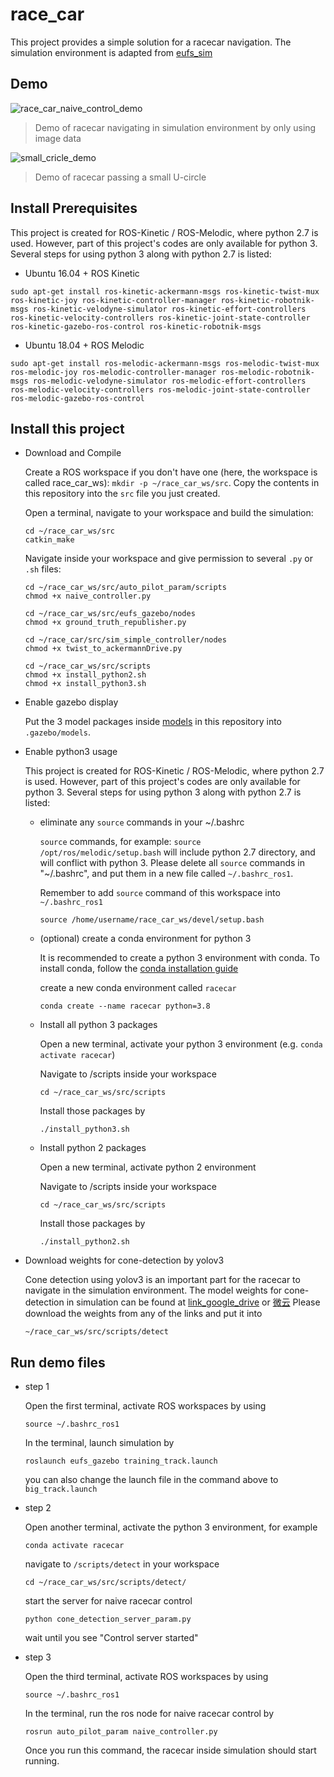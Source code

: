 # race_car

This project provides a simple solution for a racecar navigation. The simulation environment is adapted from [eufs_sim](https://github.com/eufsa/eufs_sim)

## Demo

![race_car_naive_control_demo](https://github.com/CenturyLiu/race_car/blob/main/demo_img/race_car_naive_control_demo.gif)

> Demo of racecar navigating in simulation environment by only using image data

![small_cricle_demo](https://github.com/CenturyLiu/race_car/blob/main/demo_img/small_cricle_demo.gif)

> Demo of racecar passing a small U-circle

## Install Prerequisites


  This project is created for ROS-Kinetic / ROS-Melodic, where python 2.7 is used. However, part of this project's codes are only available for python 3. Several steps for using python 3 along with python 2.7 is listed:

- Ubuntu 16.04 + ROS Kinetic

`sudo apt-get install ros-kinetic-ackermann-msgs ros-kinetic-twist-mux ros-kinetic-joy ros-kinetic-controller-manager ros-kinetic-robotnik-msgs ros-kinetic-velodyne-simulator ros-kinetic-effort-controllers ros-kinetic-velocity-controllers ros-kinetic-joint-state-controller ros-kinetic-gazebo-ros-control ros-kinetic-robotnik-msgs`

- Ubuntu 18.04 + ROS Melodic

`sudo apt-get install ros-melodic-ackermann-msgs ros-melodic-twist-mux ros-melodic-joy ros-melodic-controller-manager ros-melodic-robotnik-msgs ros-melodic-velodyne-simulator ros-melodic-effort-controllers ros-melodic-velocity-controllers ros-melodic-joint-state-controller ros-melodic-gazebo-ros-control`

## Install this project

- Download and Compile

  Create a ROS workspace if you don't have one (here, the workspace is called race_car_ws): `mkdir -p ~/race_car_ws/src`.  Copy the contents in this repository into the `src` file you just created.
  
  Open a terminal, navigate to your workspace and build the simulation:
  
      cd ~/race_car_ws/src
      catkin_make
  
  Navigate inside your workspace and give permission to several `.py` or `.sh` files:
  
      cd ~/race_car_ws/src/auto_pilot_param/scripts
      chmod +x naive_controller.py
      
      cd ~/race_car_ws/src/eufs_gazebo/nodes
      chmod +x ground_truth_republisher.py
      
      cd ~/race_car/src/sim_simple_controller/nodes
      chmod +x twist_to_ackermannDrive.py
      
      cd ~/race_car_ws/src/scripts
      chmod +x install_python2.sh
      chmod +x install_python3.sh

- Enable gazebo display

  Put the 3 model packages inside [models](https://github.com/CenturyLiu/race_car/tree/main/models) in this repository into `.gazebo/models`. 
  
- Enable python3 usage

  This project is created for ROS-Kinetic / ROS-Melodic, where python 2.7 is used. However, part of this project's codes are only available for python 3. Several steps for using python 3 along with python 2.7 is listed:
  
  + eliminate any `source` commands in your ~/.bashrc
  
    `source` commands, for example: `source /opt/ros/melodic/setup.bash` will include python 2.7 directory, and will conflict with python 3. Please delete all `source` commands in "~/.bashrc", and put them in a new file called `~/.bashrc_ros1`. 
    
    Remember to add `source` command of this workspace into `~/.bashrc_ros1`
    
    `source /home/username/race_car_ws/devel/setup.bash`
  
  + (optional) create a conda environment for python 3
  
    It is recommended to create a python 3 environment with conda. To install conda, follow the [conda installation guide](https://docs.conda.io/projects/conda/en/latest/user-guide/install/)
    
    create a new conda environment called `racecar`
    
    `conda create --name racecar python=3.8`
    
  + Install all python 3 packages
  
    Open a new terminal, activate your python 3 environment (e.g. `conda activate racecar`)
    
    Navigate to /scripts inside your workspace
    
    `cd ~/race_car_ws/src/scripts`
    
    Install those packages by 
    
    `./install_python3.sh`
    
  + Install python 2 packages
  
      Open a new terminal, activate python 2 environment
      
      Navigate to /scripts inside your workspace
    
       `cd ~/race_car_ws/src/scripts`
    
       Install those packages by 
    
       `./install_python2.sh`
    
 - Download weights for cone-detection by yolov3
 
   Cone detection using yolov3 is an important part for the racecar to navigate in the simulation environment. The model weights for cone-detection in simulation can be found at [link_google_drive](https://drive.google.com/file/d/1v10CjppNhtrEHk5q-NI00J-4zd32zwtI/view?usp=sharing) or [微云](https://share.weiyun.com/AdCRTVkk) Please download the weights from any of the links and put it into 
   
   `~/race_car_ws/src/scripts/detect`
   
  
  ## Run demo files
  
  - step 1
  
    Open the first terminal, activate ROS workspaces by using 

    `source ~/.bashrc_ros1`

    In the terminal, launch simulation by 
    
    `roslaunch eufs_gazebo training_track.launch`
    
    you can also change the launch file in the command above to `big_track.launch`
    
  - step 2
  
    Open another terminal, activate the python 3 environment, for example
    
    `conda activate racecar`
    
    navigate to `/scripts/detect` in your workspace
    
    `cd ~/race_car_ws/src/scripts/detect/`
    
    start the server for naive racecar control
    
    `python cone_detection_server_param.py`
    
    wait until you see "Control server started"
    
 - step 3
 
    Open the third terminal, activate ROS workspaces by using 

    `source ~/.bashrc_ros1`
    
    In the terminal, run the ros node for naive racecar control by
    
    `rosrun auto_pilot_param naive_controller.py`
    
    Once you run this command, the racecar inside simulation should start running.
   
   
  
